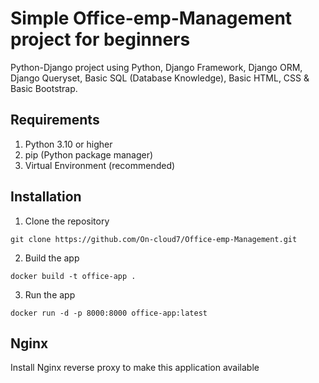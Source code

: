 # Simple Office-emp-Management project for beginners
Python-Django project using  Python, Django Framework, Django ORM, Django Queryset, Basic SQL (Database Knowledge), Basic HTML, CSS &amp; Basic Bootstrap. 

## Requirements
1. Python 3.10 or higher
2. pip (Python package manager)
3. Virtual Environment (recommended)

## Installation
1. Clone the repository
```
git clone https://github.com/On-cloud7/Office-emp-Management.git
```

2. Build the app
```
docker build -t office-app .
```

3. Run the app
```
docker run -d -p 8000:8000 office-app:latest
```

## Nginx

Install Nginx reverse proxy to make this application available
